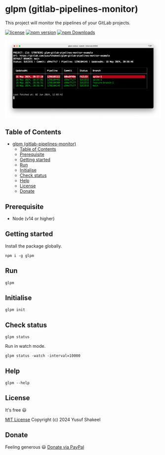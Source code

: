 # glpm (gitlab-pipelines-monitor)

This project will monitor the pipelines of your GitLab projects.

[![license](https://img.shields.io/badge/license-MIT-blue.svg)](https://github.com/yusufshakeel/glpm)
[![npm version](https://img.shields.io/badge/npm-0.2.2-blue.svg)](https://www.npmjs.com/package/glpm)
[![npm Downloads](https://img.shields.io/npm/dm/glpm.svg)](https://www.npmjs.com/package/glpm)

![Image](./assets//screenshot.png)

## Table of Contents

- [glpm (gitlab-pipelines-monitor)](#glpm-gitlab-pipelines-monitor)
  - [Table of Contents](#table-of-contents)
  - [Prerequisite](#prerequisite)
  - [Getting started](#getting-started)
  - [Run](#run)
  - [Initialise](#initialise)
  - [Check status](#check-status)
  - [Help](#help)
  - [License](#license)
  - [Donate](#donate)

## Prerequisite

- Node (v14 or higher)

## Getting started

Install the package globally.

```shell
npm i -g glpm
```

## Run

```shell
glpm
```

## Initialise

```shell
glpm init
```

## Check status

```shell
glpm status
```

Run in watch mode.

```shell
glpm status -watch -interval=10000
```

## Help

```shell
glpm --help
```

## License

It's free :smiley:

[MIT License](https://github.com/yusufshakeel/glpm/blob/main/LICENSE) Copyright (c) 2024 Yusuf Shakeel

## Donate

Feeling generous :smiley: [Donate via PayPal](https://www.paypal.me/yusufshakeel)
